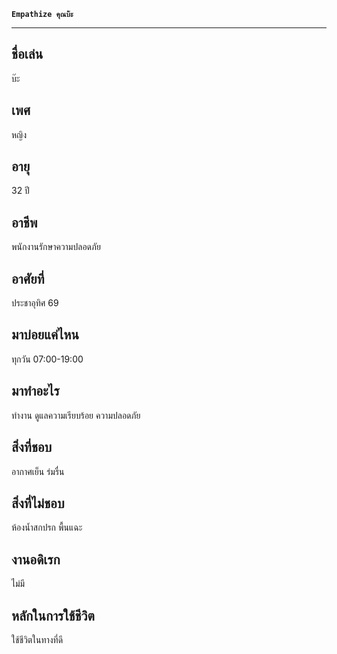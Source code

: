 **`Empathize คุณบ๊ะ`**
<hr>

## ชื่อเล่น<br>
บ๊ะ 
## เพศ<br> 
หญิง 
## อายุ<br> 
32 ปี 
## อาชีพ<br> 
พนักงานรักษาความปลอดภัย 
## อาศัยที่<br> 
ประชาอุทิศ 69 
## มาบ่อยแค่ไหน<br> 
ทุกวัน 07:00-19:00 
## มาทำอะไร<br> 
ทำงาน ดูแลความเรียบร้อย ความปลอดภัย 
## สิ่งที่ชอบ<br> 
อากาศเย็น ร่มรื่น
## สิ่งที่ไม่ชอบ<br>
ห้องน้ำสกปรก พื้นแฉะ
## งานอดิเรก<br> 
ไม่มี
## หลักในการใช้ชีวิต<br>
ใช้ชีวิตในทางที่ดี

